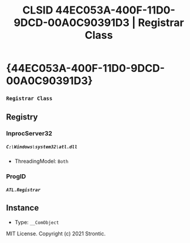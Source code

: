 ﻿---
title: "CLSID 44EC053A-400F-11D0-9DCD-00A0C90391D3 | Registrar Class"
excerpt: What is COM-Object CLSID 44EC053A-400F-11D0-9DCD-00A0C90391D3?
---

# {44EC053A-400F-11D0-9DCD-00A0C90391D3}

### `Registrar Class`

## Registry


### InprocServer32

##### `C:\Windows\system32\atl.dll`
* ThreadingModel: `Both`

### ProgID

##### `ATL.Registrar`

## Instance

* Type: `__ComObject`

MIT License. Copyright (c) 2021 Strontic.


